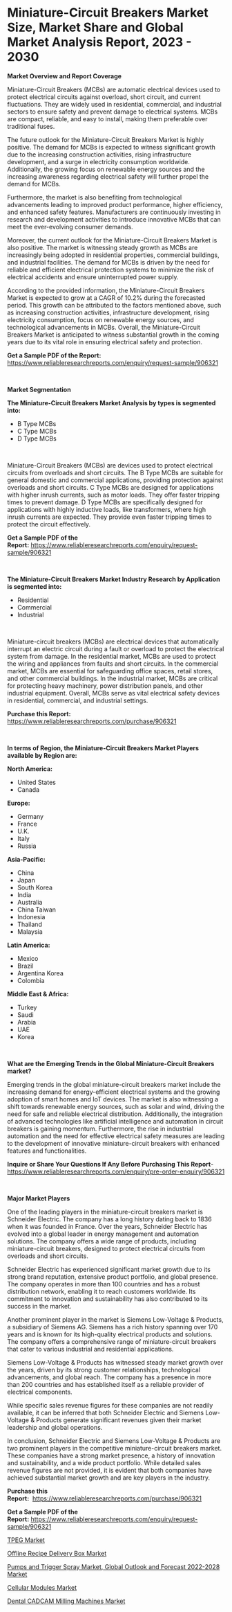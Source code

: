 <p><h1>Miniature-Circuit Breakers Market Size, Market Share and Global Market Analysis Report, 2023 - 2030</h1></p><p><strong>Market Overview and Report Coverage</strong></p>
<p><p>Miniature-Circuit Breakers (MCBs) are automatic electrical devices used to protect electrical circuits against overload, short circuit, and current fluctuations. They are widely used in residential, commercial, and industrial sectors to ensure safety and prevent damage to electrical systems. MCBs are compact, reliable, and easy to install, making them preferable over traditional fuses.</p><p>The future outlook for the Miniature-Circuit Breakers Market is highly positive. The demand for MCBs is expected to witness significant growth due to the increasing construction activities, rising infrastructure development, and a surge in electricity consumption worldwide. Additionally, the growing focus on renewable energy sources and the increasing awareness regarding electrical safety will further propel the demand for MCBs.</p><p>Furthermore, the market is also benefiting from technological advancements leading to improved product performance, higher efficiency, and enhanced safety features. Manufacturers are continuously investing in research and development activities to introduce innovative MCBs that can meet the ever-evolving consumer demands.</p><p>Moreover, the current outlook for the Miniature-Circuit Breakers Market is also positive. The market is witnessing steady growth as MCBs are increasingly being adopted in residential properties, commercial buildings, and industrial facilities. The demand for MCBs is driven by the need for reliable and efficient electrical protection systems to minimize the risk of electrical accidents and ensure uninterrupted power supply.</p><p>According to the provided information, the Miniature-Circuit Breakers Market is expected to grow at a CAGR of 10.2% during the forecasted period. This growth can be attributed to the factors mentioned above, such as increasing construction activities, infrastructure development, rising electricity consumption, focus on renewable energy sources, and technological advancements in MCBs. Overall, the Miniature-Circuit Breakers Market is anticipated to witness substantial growth in the coming years due to its vital role in ensuring electrical safety and protection.</p></p>
<p><strong>Get a Sample PDF of the Report:</strong> <a href="https://www.reliableresearchreports.com/enquiry/request-sample/906321">https://www.reliableresearchreports.com/enquiry/request-sample/906321</a></p>
<p>&nbsp;</p>
<p><strong>Market Segmentation</strong></p>
<p><strong>The Miniature-Circuit Breakers Market Analysis by types is segmented into:</strong></p>
<p><ul><li>B Type MCBs</li><li>C Type MCBs</li><li>D Type MCBs</li></ul></p>
<p>&nbsp;</p>
<p><p>Miniature-Circuit Breakers (MCBs) are devices used to protect electrical circuits from overloads and short circuits. The B Type MCBs are suitable for general domestic and commercial applications, providing protection against overloads and short circuits. C Type MCBs are designed for applications with higher inrush currents, such as motor loads. They offer faster tripping times to prevent damage. D Type MCBs are specifically designed for applications with highly inductive loads, like transformers, where high inrush currents are expected. They provide even faster tripping times to protect the circuit effectively.</p></p>
<p><strong>Get a Sample PDF of the Report:</strong>&nbsp;<a href="https://www.reliableresearchreports.com/enquiry/request-sample/906321">https://www.reliableresearchreports.com/enquiry/request-sample/906321</a></p>
<p>&nbsp;</p>
<p><strong>The Miniature-Circuit Breakers Market Industry Research by Application is segmented into:</strong></p>
<p><ul><li>Residential</li><li>Commercial</li><li>Industrial</li></ul></p>
<p>&nbsp;</p>
<p><p>Miniature-circuit breakers (MCBs) are electrical devices that automatically interrupt an electric circuit during a fault or overload to protect the electrical system from damage. In the residential market, MCBs are used to protect the wiring and appliances from faults and short circuits. In the commercial market, MCBs are essential for safeguarding office spaces, retail stores, and other commercial buildings. In the industrial market, MCBs are critical for protecting heavy machinery, power distribution panels, and other industrial equipment. Overall, MCBs serve as vital electrical safety devices in residential, commercial, and industrial settings.</p></p>
<p><strong>Purchase this Report:</strong>&nbsp; <a href="https://www.reliableresearchreports.com/purchase/906321">https://www.reliableresearchreports.com/purchase/906321</a></p>
<p>&nbsp;</p>
<p><strong>In terms of Region, the Miniature-Circuit Breakers Market Players available by Region are:</strong></p>
<p>
    <p> <strong> North America: </strong>
        <ul>
            <li>United States</li>
            <li>Canada</li>
        </ul>
        </p> 
    <p> <strong> Europe: </strong>
        <ul>
            <li>Germany</li>
            <li>France</li>
            <li>U.K.</li>
            <li>Italy</li>
            <li>Russia</li>
        </ul>
        </p> 
    <p> <strong> Asia-Pacific: </strong>
        <ul>
            <li>China</li>
            <li>Japan</li>
            <li>South Korea</li>
            <li>India</li>
            <li>Australia</li>
            <li>China Taiwan</li>
            <li>Indonesia</li>
            <li>Thailand</li>
            <li>Malaysia</li>
        </ul>
        </p> 
    <p> <strong> Latin America: </strong>
        <ul>
            <li>Mexico</li>
            <li>Brazil</li>
            <li>Argentina Korea</li>
            <li>Colombia</li>
        </ul>
        </p> 
    <p> <strong> Middle East & Africa: </strong>
        <ul>
            <li>Turkey</li>
            <li>Saudi</li>
            <li>Arabia</li>
            <li>UAE</li>
            <li>Korea</li>
        </ul>
    </p>
    </p>
<p>&nbsp;</p>
<p><strong>What are the Emerging Trends in the Global Miniature-Circuit Breakers market?</strong></p>
<p><p>Emerging trends in the global miniature-circuit breakers market include the increasing demand for energy-efficient electrical systems and the growing adoption of smart homes and IoT devices. The market is also witnessing a shift towards renewable energy sources, such as solar and wind, driving the need for safe and reliable electrical distribution. Additionally, the integration of advanced technologies like artificial intelligence and automation in circuit breakers is gaining momentum. Furthermore, the rise in industrial automation and the need for effective electrical safety measures are leading to the development of innovative miniature-circuit breakers with enhanced features and functionalities.</p></p>
<p><strong>Inquire or Share Your Questions If Any Before Purchasing This Report</strong>- <a href="https://www.reliableresearchreports.com/enquiry/pre-order-enquiry/906321">https://www.reliableresearchreports.com/enquiry/pre-order-enquiry/906321</a></p>
<p>&nbsp;</p>
<p><strong>Major Market Players</strong></p>
<p><p>One of the leading players in the miniature-circuit breakers market is Schneider Electric. The company has a long history dating back to 1836 when it was founded in France. Over the years, Schneider Electric has evolved into a global leader in energy management and automation solutions. The company offers a wide range of products, including miniature-circuit breakers, designed to protect electrical circuits from overloads and short circuits.</p><p>Schneider Electric has experienced significant market growth due to its strong brand reputation, extensive product portfolio, and global presence. The company operates in more than 100 countries and has a robust distribution network, enabling it to reach customers worldwide. Its commitment to innovation and sustainability has also contributed to its success in the market.</p><p>Another prominent player in the market is Siemens Low-Voltage & Products, a subsidiary of Siemens AG. Siemens has a rich history spanning over 170 years and is known for its high-quality electrical products and solutions. The company offers a comprehensive range of miniature-circuit breakers that cater to various industrial and residential applications.</p><p>Siemens Low-Voltage & Products has witnessed steady market growth over the years, driven by its strong customer relationships, technological advancements, and global reach. The company has a presence in more than 200 countries and has established itself as a reliable provider of electrical components.</p><p>While specific sales revenue figures for these companies are not readily available, it can be inferred that both Schneider Electric and Siemens Low-Voltage & Products generate significant revenues given their market leadership and global operations.</p><p>In conclusion, Schneider Electric and Siemens Low-Voltage & Products are two prominent players in the competitive miniature-circuit breakers market. These companies have a strong market presence, a history of innovation and sustainability, and a wide product portfolio. While detailed sales revenue figures are not provided, it is evident that both companies have achieved substantial market growth and are key players in the industry.</p></p>
<p><strong>Purchase this Report:</strong>&nbsp;&nbsp;<a href="https://www.reliableresearchreports.com/purchase/906321">https://www.reliableresearchreports.com/purchase/906321</a></p>
<p></p>
<p><strong>Get a Sample PDF of the Report:</strong>&nbsp;<a href="https://www.reliableresearchreports.com/enquiry/request-sample/906321">https://www.reliableresearchreports.com/enquiry/request-sample/906321</a></p>
<p><p><a href="https://www.linkedin.com/pulse/tpeg-market-size-2023-2030-global-industrial-analysis-key-qz9gc/">TPEG Market</a></p><p><a href="https://medium.com/@morgancrist1926/offline-recipe-delivery-box-market-size-growth-forecast-2023-2030-26b0241b7e7b">Offline Recipe Delivery Box Market</a></p><p><a href="https://issuu.com/reportprime-2/docs/pumps-and-trigger-spray-market-global-outlook-and-?fr=xKAE9_zU1NQ">Pumps and Trigger Spray Market, Global Outlook and Forecast 2022-2028 Market</a></p><p><a href="https://www.reportprime.com/cellular-modules-r1678">Cellular Modules Market</a></p><p><a href="https://github.com/RoccoManning/Market-Research-Report-List-1/blob/main/dental-cadcam-milling-machines-market.md">Dental CADCAM Milling Machines Market</a></p></p>